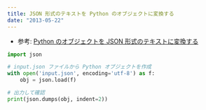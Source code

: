 ```yaml
---
title: JSON 形式のテキストを Python のオブジェクトに変換する
date: "2013-05-22"
---
```


* 参考: [Python のオブジェクトを JSON 形式のテキストに変換する](./python-to-json.html)

```python
import json

# input.json ファイルから Python オブジェクトを作成
with open('input.json', encoding='utf-8') as f:
    obj = json.load(f)

# 出力して確認
print(json.dumps(obj, indent=2))
```

